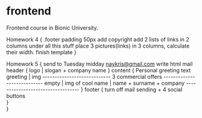# frontend
Frontend course in Bionic University.

Homework 4 {
	.footer padding 50px
	add copyright
	add 2 lists of links in 2 columns
	under all this stuff place 3 pictures(links) in 3 columns, calculate their width.
	finish template
}

Homework 5 { send to Tuesday midday naykris@gmail.com
	write html mail
	header {
		logo | slogan + company name
	}
	content {
		Personal greeting
		text greeting | img
		----------------------------
		3 commercial offers
		----------------------------
		empty		| img of cool name
					| name + surname + company
		----------------------------------
	}
	footer {
		turn off mail sending
	+ 4 social buttons		
	}	
}